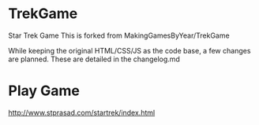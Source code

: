 # TrekGame
Star Trek Game
This is forked from MakingGamesByYear/TrekGame

While keeping the original HTML/CSS/JS as the code base, a few changes are planned. These are detailed in the changelog.md

# Play Game
http://www.stprasad.com/startrek/index.html
